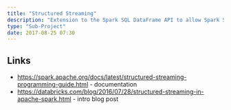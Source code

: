 ```yaml
---
title: "Structured Streaming"
description: "Extension to the Spark SQL DataFrame API to allow Spark SQL queries to be executed over streams of data, with the engine continuously updating and maintaining the result as new data arrives.  Uses the full Spark SQL engine (including the Catalyst optimiser), and supports end-to-end exactly-once semantics via checkpointing when sources have sequential offsets.  Supports aggregations over sliding event-time windows, including support for late data and watermarking.  Introduced in Spark 2.0 with a production release in Spark 2.2."
type: "Sub-Project"
date: 2017-08-25 07:30
---
```

## Links

* <https://spark.apache.org/docs/latest/structured-streaming-programming-guide.html> - documentation
* <https://databricks.com/blog/2016/07/28/structured-streaming-in-apache-spark.html> - intro blog post